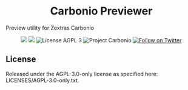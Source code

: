 <!--
SPDX-FileCopyrightText: 2021 Zextras <https://www.zextras.com>

SPDX-License-Identifier: AGPL-3.0-only
-->
<div align="center">
  <h1>Carbonio Previewer</h1>
</div>

Preview utility for Zextras Carbonio

<p align="center">
  <a href="https://github.com/zextras/carbonio-ui-previewer/graphs/contributors" alt="Contributors">
  <img src="https://img.shields.io/github/contributors/zextras/carbonio-ui-previewer" /></a>
  <a href="https://github.com/zextras/carbonio-ui-previewer/pulse" alt="Activity">
  <img src="https://img.shields.io/github/commit-activity/m/zextras/carbonio-ui-previewer" /></a>
  <img src="https://img.shields.io/badge/license-AGPL%203-green" alt="License AGPL 3">
  <img src="https://img.shields.io/badge/project-carbonio-informational" alt="Project Carbonio">
  <a href="https://twitter.com/intent/follow?screen_name=zextras">
  <img src="https://img.shields.io/twitter/follow/zextras?style=social&logo=twitter" alt="Follow on Twitter"></a>
</p>

<h2>License</h2>

Released under the AGPL-3.0-only license as specified here: LICENSES/AGPL-3.0-only.txt.
